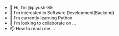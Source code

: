 - 👋 Hi, I’m @piyush-89
- 👀 I’m interested in Software Development(Backend)
- 🌱 I’m currently learning Python
- 💞️ I’m looking to collaborate on ...
- 📫 How to reach me ...

<!---
piyush-89/piyush-89 is a ✨ special ✨ repository because its `README.md` (this file) appears on your GitHub profile.
You can click the Preview link to take a look at your changes.
--->
